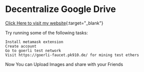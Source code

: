 # Decentralize Google Drive

[Click Here to visit my website](https://decentralized-gdrive-clone.netlify.app/){:target="_blank"}

Try running some of the following tasks:

```shell
Install metamask extension
Create account
Go to goerli test network
Visit https://goerli-faucet.pk910.de/ for mining test ethers
```

Now You can Upload Images and share with your Friends
